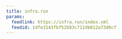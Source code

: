 ```yaml
---
title: infra.run
params:
  feedlink: https://infra.run/index.xml
  feedid: 1dfe3143fbf52b83c711db012a73d6cf
---
```

